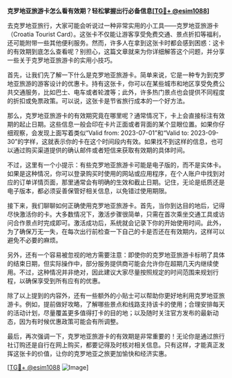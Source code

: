 **克罗地亚旅游卡怎么看有效期？轻松掌握出行必备信息[[TG💪+ @esim1088](https://t.me/s/esim1088)]**

去克罗地亚旅行，大家可能会听说过一种非常实用的小工具——克罗地亚旅游卡（Croatia Tourist Card）。这张卡不仅能让游客享受免费交通、景点折扣等福利，还可能附带一些其他便利服务。然而，许多人在拿到这张卡时都会感到困惑：这卡的有效期到底怎么查看呢？别担心，这篇文章就来为你详细解答这个问题，并分享一些关于克罗地亚旅游卡的实用小技巧。

首先，让我们先了解一下什么是克罗地亚旅游卡。简单来说，它是一种专为到克罗地亚旅游的游客设计的优惠卡。持有这张卡，你可以在某些城市和地区享受免费公共交通服务，比如巴士、电车或者轮渡等；此外，许多热门景点也会提供不同程度的折扣或免票政策。可以说，这张卡是节省旅行成本的一个好方法。

那么，克罗地亚旅游卡的有效期究竟在哪里呢？通常情况下，卡上会直接标注有效期的起止日期。这些信息一般会印在卡片正面或者背面的某个显眼位置。如果你仔细观察，会发现上面写着类似“Valid from: 2023-07-01”和“Valid to: 2023-09-30”的字样，这就表示你的卡在这个时间段内有效。如果找不到这样的信息，也可以通过购买渠道提供的确认邮件或者短信来获取有效期的具体时间。

不过，这里有一个小提示：有些克罗地亚旅游卡可能是电子版的，而不是实体卡。如果是这种情况，你可以登录购买时使用的网站或应用程序，在个人账户中找到对应的订单详情页面，那里通常会有明确的生效和截止日期。记住，无论是纸质还是电子版本，都必须妥善保管好相关信息，以免错过使用期限。

接下来，我们聊聊如何正确使用克罗地亚旅游卡。首先，当你到达目的地后，记得尽快激活你的卡。大多数情况下，激活步骤很简单，只需在首次乘坐交通工具或访问合作景点时完成即可。激活成功后，系统就会记录下你的开始使用时间。此外，为了确保万无一失，在每次出行前检查一下自己的卡是否还在有效期内，这样可以避免不必要的麻烦。

另外，还有一个容易被忽视的地方需要注意：即使你的克罗地亚旅游卡标明了具体的结束日期，但实际操作中，部分服务提供商可能会允许你在超期几天内继续使用。不过，这种情况并非绝对，因此建议大家尽量按照规定的时间范围来规划行程，以确保享受到所有应有的优惠。

除了以上提到的内容外，还有一些额外的小贴士可以帮助你更好地利用克罗地亚旅游卡。例如，提前做好攻略，了解哪些景点和线路支持该卡的使用；合理安排每天的活动计划，尽量覆盖更多值得打卡的目的地；以及随时关注官方发布的最新动态，因为有时候优惠政策可能会有所调整。

最后，再次强调一下，克罗地亚旅游卡的有效期是非常重要的！无论你是通过旅行社订购还是自行在网上购买，都要记得及时核对相关信息。只有这样，才能真正发挥这张卡的价值，让你的克罗地亚之旅更加愉快和经济实惠。

[[TG💪+ @esim1088](https://t.me/s/esim1088) ![Image](https://i.postimg.cc/4NQfJmqS/Snipaste-2025-05-13-00-14-12.png)]